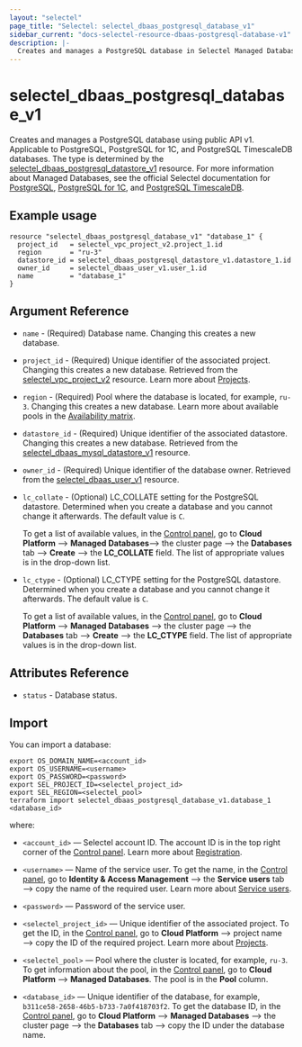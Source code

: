 ```yaml
---
layout: "selectel"
page_title: "Selectel: selectel_dbaas_postgresql_database_v1"
sidebar_current: "docs-selectel-resource-dbaas-postgresql-database-v1"
description: |-
  Creates and manages a PostgreSQL database in Selectel Managed Databases using public API v1.
---
```


# selectel\_dbaas\_postgresql\_database\_v1

Creates and manages a PostgreSQL database using public API v1. Applicable to PostgreSQL, PostgreSQL for 1C, and PostgreSQL TimescaleDB databases. The type is determined by the [selectel_dbaas_postgresql_datastore_v1](https://registry.terraform.io/providers/selectel/selectel/latest/docs/resources/dbaas_postgresql_datastore_v1) resource. For more information about Managed Databases, see the official Selectel documentation for [PostgreSQL](https://docs.selectel.ru/en/cloud/managed-databases/postgresql/), [PostgreSQL for 1C](https://docs.selectel.ru/en/cloud/managed-databases/postgresql-for-1c/), and [PostgreSQL TimescaleDB](https://docs.selectel.ru/en/cloud/managed-databases/timescaledb/).

## Example usage

```hcl
resource "selectel_dbaas_postgresql_database_v1" "database_1" {
  project_id   = selectel_vpc_project_v2.project_1.id
  region       = "ru-3"
  datastore_id = selectel_dbaas_postgresql_datastore_v1.datastore_1.id
  owner_id     = selectel_dbaas_user_v1.user_1.id
  name         = "database_1"
}
```

## Argument Reference

* `name` - (Required) Database name. Changing this creates a new database.

* `project_id` - (Required) Unique identifier of the associated project. Changing this creates a new database. Retrieved from the [selectel_vpc_project_v2](https://registry.terraform.io/providers/selectel/selectel/latest/docs/resources/vpc_project_v2) resource. Learn more about [Projects](https://docs.selectel.ru/en/control-panel-actions/projects/about-projects/).

* `region` - (Required) Pool where the database is located, for example, `ru-3`. Changing this creates a new database. Learn more about available pools in the [Availability matrix](https://docs.selectel.ru/en/control-panel-actions/availability-matrix/#managed-databases).

* `datastore_id` - (Required) Unique identifier of the associated datastore. Changing this creates a new database. Retrieved from the [selectel_dbaas_mysql_datastore_v1](https://registry.terraform.io/providers/selectel/selectel/latest/docs/resources/dbaas_mysql_datastore_v1) resource.

* `owner_id` - (Required) Unique identifier of the database owner. Retrieved from the [selectel_dbaas_user_v1](https://registry.terraform.io/providers/selectel/selectel/latest/docs/resources/dbaas_user_v1) resource.

* `lc_collate` - (Optional) LC_COLLATE setting for the PostgreSQL datastore. Determined when you create a database and you cannot change it afterwards. The default value is `C`.
  
  To get a list of available values, in the [Control panel](https://my.selectel.ru/vpc/dbaas/), go to **Cloud Platform** ⟶ **Managed Databases**⟶ the cluster page ⟶ the **Databases** tab ⟶ **Create** ⟶ the **LC_COLLATE** field. The list of appropriate values is in the drop-down list.

* `lc_ctype` - (Optional) LC_CTYPE setting for the PostgreSQL datastore. Determined when you create a database and you cannot change it afterwards. The default value is `C`.

  To get a list of available values, in the [Control panel](https://my.selectel.ru/vpc/dbaas/), go to **Cloud Platform** ⟶ **Managed Databases** ⟶ the cluster page ⟶ the **Databases** tab ⟶ **Create** ⟶ the **LC_CTYPE** field. The list of appropriate values is in the drop-down list.

## Attributes Reference

* `status` - Database status.

## Import

You can import a database:

```shell
export OS_DOMAIN_NAME=<account_id>
export OS_USERNAME=<username>
export OS_PASSWORD=<password>
export SEL_PROJECT_ID=<selectel_project_id>
export SEL_REGION=<selectel_pool>
terraform import selectel_dbaas_postgresql_database_v1.database_1 <database_id>
```

where:

* `<account_id>` — Selectel account ID. The account ID is in the top right corner of the [Control panel](https://my.selectel.ru/). Learn more about [Registration](https://docs.selectel.ru/en/control-panel-actions/account/registration/).

* `<username>` — Name of the service user. To get the name, in the [Control panel](https://my.selectel.ru/iam/users_management/users?type=service), go to **Identity & Access Management** ⟶ the **Service users** tab ⟶ copy the name of the required user. Learn more about [Service users](https://docs.selectel.ru/en/control-panel-actions/users-and-roles/user-types-and-roles/).

* `<password>` — Password of the service user.

* `<selectel_project_id>` — Unique identifier of the associated project. To get the ID, in the [Control panel](https://my.selectel.ru/vpc/dbbas), go to **Cloud Platform** ⟶ project name ⟶ copy the ID of the required project. Learn more about [Projects](https://docs.selectel.ru/en/control-panel-actions/projects/about-projects/).

* `<selectel_pool>` — Pool where the cluster is located, for example, `ru-3`. To get information about the pool, in the [Control panel](https://my.selectel.ru/vpc/dbaas/), go to **Cloud Platform** ⟶ **Managed Databases**. The pool is in the **Pool** column.

* `<database_id>` — Unique identifier of the database, for example, `b311ce58-2658-46b5-b733-7a0f418703f2`. To get the database ID, in the [Control panel](https://my.selectel.ru/vpc/dbaas/), go to **Cloud Platform** ⟶ **Managed Databases** ⟶ the cluster page ⟶ the **Databases** tab ⟶ copy the ID under the database name.